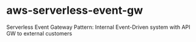 # aws-serverless-event-gw
Serverless Event Gateway Pattern: Internal Event-Driven system with API GW to external customers
